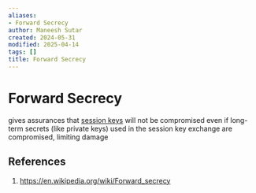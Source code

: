 ```yaml
---
aliases:
- Forward Secrecy
author: Maneesh Sutar
created: 2024-05-31
modified: 2025-04-14
tags: []
title: Forward Secrecy
---
```


# Forward Secrecy

gives assurances that [session keys](https://en.wikipedia.org/wiki/Session_key "Session key") will not be compromised even if long-term secrets (like private keys) used in the session key exchange are compromised, limiting damage

## References

1. <https://en.wikipedia.org/wiki/Forward_secrecy>
